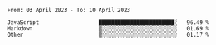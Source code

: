 <!--START_SECTION:waka-->

```text
From: 03 April 2023 - To: 10 April 2023

JavaScript                   ████████████████████████░   96.49 %
Markdown                     ▒░░░░░░░░░░░░░░░░░░░░░░░░   01.69 %
Other                        ▒░░░░░░░░░░░░░░░░░░░░░░░░   01.17 %
```

<!--END_SECTION:waka-->
